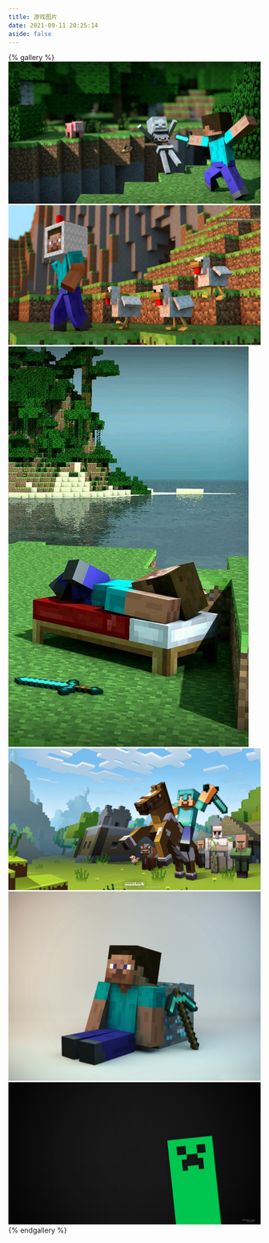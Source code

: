 ```yaml
---
title: 游戏图片
date: 2021-09-11 20:25:14
aside: false
---
```


{% gallery %}
![](02/1.jpg)
![](02/2.jpg)
![](02/3.jpg)
![](02/4.jpg)
![](02/5.jpg)
![](02/6.jpg)
{% endgallery %}

